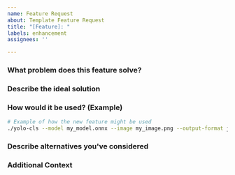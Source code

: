 ```yaml
---
name: Feature Request
about: Template Feature Request
title: "[Feature]: "
labels: enhancement
assignees: ''

---
```


### What problem does this feature solve?
<!-- A clear and concise description of the problem or limitation you're facing.  -->
<!-- For example: "I'm always frustrated when I have to manually parse the console output to get the classification results into a script." -->

### Describe the ideal solution
<!-- A clear and concise description of what you want to happen.  -->
<!-- What would the feature do? How would it work from a user's perspective? -->

### How would it be used? (Example)
<!-- For a command-line tool, this is incredibly helpful!  -->
<!-- Show an example of the command-line arguments or configuration that would enable this feature. -->
```sh
# Example of how the new feature might be used
./yolo-cls --model my_model.onnx --image my_image.png --output-format json
```

### Describe alternatives you've considered
<!-- A clear and concise description of any alternative solutions or features you've considered. -->
<!-- This helps us understand the trade-offs. -->

### Additional Context
<!-- Add any other context, mockups, or screenshots about the feature request here. -->
